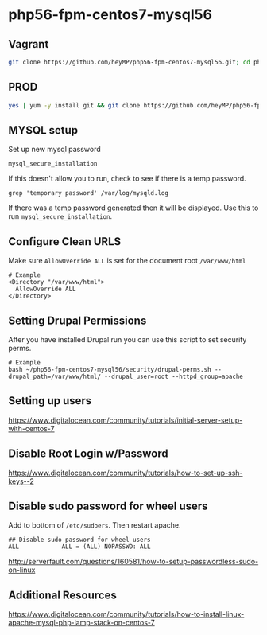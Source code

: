 # php56-fpm-centos7-mysql56

## Vagrant
```bash
git clone https://github.com/heyMP/php56-fpm-centos7-mysql56.git; cd php56-fpm-centos7-mysql56; vagrant up
```

## PROD
```bash
yes | yum -y install git && git clone https://github.com/heyMP/php56-fpm-centos7-mysql56.git && cd php56-fpm-centos7-mysql56 && chmod 700 install/prod.sh && install/prod.sh && post-install.sh
```

## MYSQL setup

Set up new mysql password
```
mysql_secure_installation
```

If this doesn't allow you to run, check to see if there is a temp password.
```
grep 'temporary password' /var/log/mysqld.log
```

If there was a temp password generated then it will be displayed.  Use this to run `mysql_secure_installation`.

## Configure Clean URLS

Make sure `AllowOverride ALL` is set for the document root `/var/www/html`

```
# Example
<Directory "/var/www/html">
  AllowOverride ALL
</Directory>
```

## Setting Drupal Permissions

After you have installed Drupal run you can use this script to set security perms.

```
# Example
bash ~/php56-fpm-centos7-mysql56/security/drupal-perms.sh --drupal_path=/var/www/html/ --drupal_user=root --httpd_group=apache
```

## Setting up users

https://www.digitalocean.com/community/tutorials/initial-server-setup-with-centos-7

## Disable Root Login w/Password

https://www.digitalocean.com/community/tutorials/how-to-set-up-ssh-keys--2

## Disable sudo password for wheel users

Add to bottom of `/etc/sudoers`. Then restart apache.
```
## Disable sudo password for wheel users
ALL            ALL = (ALL) NOPASSWD: ALL
```
http://serverfault.com/questions/160581/how-to-setup-passwordless-sudo-on-linux

## Additional Resources

https://www.digitalocean.com/community/tutorials/how-to-install-linux-apache-mysql-php-lamp-stack-on-centos-7
